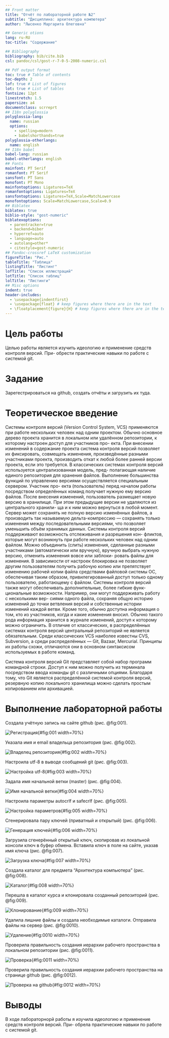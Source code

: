 ```yaml
---
## Front matter
title: "Отчёт по лабораторной работе №2"
subtitle: "Дисциплина: архитектура компютера"
author: "Лысенко Маргарита Олеговна"

## Generic otions
lang: ru-RU
toc-title: "Содержание"

## Bibliography
bibliography: bib/cite.bib
csl: pandoc/csl/gost-r-7-0-5-2008-numeric.csl

## Pdf output format
toc: true # Table of contents
toc-depth: 2
lof: true # List of figures
lot: true # List of tables
fontsize: 12pt
linestretch: 1.5
papersize: a4
documentclass: scrreprt
## I18n polyglossia
polyglossia-lang:
  name: russian
  options:
	- spelling=modern
	- babelshorthands=true
polyglossia-otherlangs:
  name: english
## I18n babel
babel-lang: russian
babel-otherlangs: english
## Fonts
mainfont: PT Serif
romanfont: PT Serif
sansfont: PT Sans
monofont: PT Mono
mainfontoptions: Ligatures=TeX
romanfontoptions: Ligatures=TeX
sansfontoptions: Ligatures=TeX,Scale=MatchLowercase
monofontoptions: Scale=MatchLowercase,Scale=0.9
## Biblatex
biblatex: true
biblio-style: "gost-numeric"
biblatexoptions:
  - parentracker=true
  - backend=biber
  - hyperref=auto
  - language=auto
  - autolang=other*
  - citestyle=gost-numeric
## Pandoc-crossref LaTeX customization
figureTitle: "Рис."
tableTitle: "Таблица"
listingTitle: "Листинг"
lofTitle: "Список иллюстраций"
lotTitle: "Список таблиц"
lolTitle: "Листинги"
## Misc options
indent: true
header-includes:
  - \usepackage{indentfirst}
  - \usepackage{float} # keep figures where there are in the text
  - \floatplacement{figure}{H} # keep figures where there are in the text
---
```


# Цель работы

Целью работы является изучить идеологию и применение средств контроля версий. При-
обрести практические навыки по работе с системой git.

# Задание

Зарегестрироваться на github, создать отчёты и загрузить их туда.

# Теоретическое введение

Системы контроля версий (Version Control System, VCS) применяются при работе
нескольких человек над одним проектом. Обычно основное дерево проекта хранится в
локальном или удалённом репозитории, к которому настроен доступ для участников про-
екта. При внесении изменений в содержание проекта система контроля версий позволяет
их фиксировать, совмещать изменения, произведённые разными участниками проекта,
производить откат к любой более ранней версии проекта, если это требуется.
В классических системах контроля версий используется централизованная модель, пред-
полагающая наличие единого репозитория для хранения файлов. Выполнение большинства
функций по управлению версиями осуществляется специальным сервером. Участник про-
екта (пользователь) перед началом работы посредством определённых команд получает
нужную ему версию файлов. После внесения изменений, пользователь размещает новую
версию в хранилище. При этом предыдущие версии не удаляются из центрального хранили-
ща и к ним можно вернуться в любой момент. Сервер может сохранять не полную версию
изменённых файлов, а производить так называемую дельта-компрессию — сохранять только
изменения между последовательными версиями, что позволяет уменьшить объём хранимых
данных.
Системы контроля версий поддерживают возможность отслеживания и разрешения кон-
фликтов, которые могут возникнуть при работе нескольких человек над одним файлом.
Можно объединить (слить) изменения, сделанные разными участниками (автоматически
или вручную), вручную выбрать нужную версию, отменить изменения вовсе или заблоки-
ровать файлы для изменения. В зависимости от настроек блокировка не позволяет другим
пользователям получить рабочую копию или препятствует изменению рабочей копии файла
средствами файловой системы ОС, обеспечивая таким образом, привилегированный доступ
только одному пользователю, работающему с файлом.
Системы контроля версий также могут обеспечивать дополнительные, более гибкие функ-
циональные возможности. Например, они могут поддерживать работу с несколькими вер-
сиями одного файла, сохраняя общую историю изменений до точки ветвления версий и
собственные истории изменений каждой ветви. Кроме того, обычно доступна информация
о том, кто из участников, когда и какие изменения вносил. Обычно такого рода информация
хранится в журнале изменений, доступ к которому можно ограничить.
В отличие от классических, в распределённых системах контроля версий центральный
репозиторий не является обязательным.
Среди классических VCS наиболее известны CVS, Subversion, а среди распределённых —
Git, Bazaar, Mercurial. Принципы их работы схожи, отличаются они в основном синтаксисом
используемых в работе команд.

Система контроля версий Git представляет собой набор программ командной строки.
Доступ к ним можно получить из терминала посредством ввода команды git с различными
опциями.
Благодаря тому, что Git является распределённой системой контроля версий, резервную
копию локального хранилища можно сделать простым копированием или архивацией.

# Выполнение лабораторной работы

Создала учётную запись на сайте github (рис. @fig:001).

![Регистрация](image/fig1.png){#fig:001 width=70%}

Указала имя и email владельца репозитория (рис. @fig:002).

![Владелец репозитория](image/fig2.png){#fig:002 width=70%}

Настроила utf-8 в выводе сообщений git (рис. @fig:003).

![Настройка utf-8](image/fig3.png){#fig:003 width=70%}

Задала имя начальной ветки (master) (рис. @fig:004).

![Имя начальной ветки](image/fig4.png){#fig:004 width=70%}

Настроила параметры autocrlf и safecrlf (рис. @fig:005).

![Настройка параметров](image/fig5.png){#fig:005 width=70%}

Сгенерировала пару ключей (приватный и открытый) (рис. @fig:006).

![Генерация ключей](image/fig6.png){#fig:006 width=70%}

Загрузила сгенерённый открытый ключ, скопировав из локальной консоли
ключ в буфер обмена. Вставила ключ в поле на сайте, указав имя ключа (рис. @fig:007).

![Загрузка ключа](image/fig7.png){#fig:007 width=70%}

Создала каталог для предмета “Архитектура компьютера” (рис. @fig:008).

![Каталог](image/fig8.png){#fig:008 width=70%}

Перешла в каталог курса и клонировала созданный репозиторий (рис. @fig:009).

![Клонирование](image/fig9.png){#fig:009 width=70%}

Удалила лишние файлы и создала необходимые каталоги. Отправила файлы
на сервер (рис. @fig:0010).

![Удаление](image/fig10.png){#fig:0010 width=70%}

Проверила правильность создания иерархии рабочего пространства в
локальном репозитории (рис. @fig:0011).

![Проверка](image/fig11.png){#fig:0011 width=70%}

Проверила правильность создания иерархии рабочего пространства на
странице github (рис. @fig:0012).

![Проверка на github](image/fig12.png){#fig:0012 width=70%}

# Выводы

В ходе лабораторнорй работы я изучила идеологию и применение средств контроля версий. При-
обрела практические навыки по работе с системой git.


